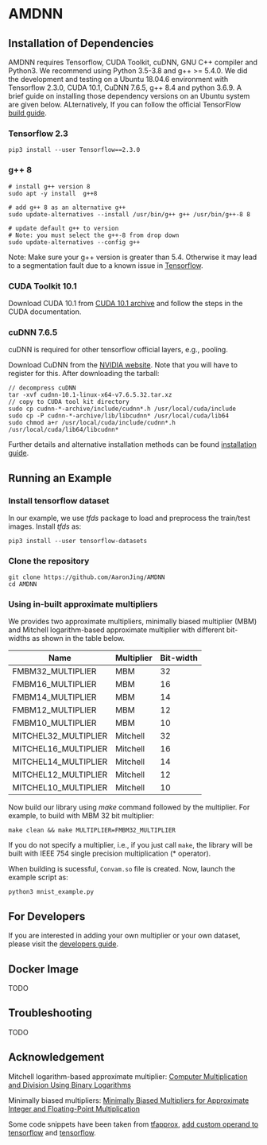 # AMDNN

<what this is>

## Installation of Dependencies   

AMDNN requires Tensorflow, CUDA Toolkit, cuDNN, GNU C++ compiler and Python3. We recommend using Python 3.5-3.8 and g++ >= 5.4.0.
We did the development and testing on a Ubuntu 18.04.6 environment with Tensorflow 2.3.0, CUDA 10.1, CuDNN 7.6.5, g++ 8.4 and python 3.6.9. A brief guide on installing those dependency versions on an Ubuntu system are given below. ALternatively, If you can follow the official  TensorFlow [build guide](https://www.tensorflow.org/install/source).


### Tensorflow 2.3
    
```
pip3 install --user Tensorflow==2.3.0
```
   
### g++ 8

```
# install g++ version 8
sudo apt -y install  g++8 

# add g++ 8 as an alternative g++
sudo update-alternatives --install /usr/bin/g++ g++ /usr/bin/g++-8 8

# update default g++ to version    
# Note: you must select the g++-8 from drop down
sudo update-alternatives --config g++

```    

Note: Make sure your g++ version is greater than 5.4. Otherwise it may lead to a segmentation fault due to a known issue in [Tensorflow]().
    
    
### CUDA Toolkit 10.1

Download CUDA 10.1 from [CUDA 10.1 archive](https://developer.nvidia.com/cuda-10.1-download-archive-base) and follow the steps in the CUDA documentation.
    
### cuDNN 7.6.5

cuDNN is required for other tensorflow official layers, e.g., pooling.

Download CuDNN from the [NVIDIA website](https://developer.nvidia.com/cudnn). Note that you will have to register for this. After downloading the tarball:

```
// decompress cuDNN
tar -xvf cudnn-10.1-linux-x64-v7.6.5.32.tar.xz
// copy to CUDA tool kit directory
sudo cp cudnn-*-archive/include/cudnn*.h /usr/local/cuda/include 
sudo cp -P cudnn-*-archive/lib/libcudnn* /usr/local/cuda/lib64 
sudo chmod a+r /usr/local/cuda/include/cudnn*.h /usr/local/cuda/lib64/libcudnn*
```

Further details and alternative installation methods can be found [installation guide](https://docs.nvidia.com/deeplearning/cudnn/install-guide/index.html).


## Running an Example

### Install tensorflow dataset

In our example, we use *tfds* package to load and preprocess the train/test images. Install *tfds* as:

``
pip3 install --user tensorflow-datasets
``

### Clone the repository

```
git clone https://github.com/AaronJing/AMDNN
cd AMDNN
```
    
### Using in-built approximate multipliers
    
    
We provides two approximate multipliers, minimally biased multiplier (MBM) and Mitchell logarithm-based approximate multiplier with different bit-widths as shown in the table below.
    
| Name 						 | Multiplier | Bit-width  |
|----------------------------|------------|------------|
| FMBM32_MULTIPLIER          | MBM        | 32		   |	
| FMBM16_MULTIPLIER          | MBM        | 16         |
| FMBM14_MULTIPLIER          | MBM        | 14         |
| FMBM12_MULTIPLIER          | MBM        | 12         |
| FMBM10_MULTIPLIER          | MBM        | 10         |
| MITCHEL32_MULTIPLIER       | Mitchell   | 32         |
| MITCHEL16_MULTIPLIER       | Mitchell   | 16         |
| MITCHEL14_MULTIPLIER       | Mitchell   | 14         |
| MITCHEL12_MULTIPLIER       | Mitchell   | 12         |
| MITCHEL10_MULTIPLIER       | Mitchell   | 10         |
    
Now build our library using *make* command followed by the multiplier. For example, to build with  MBM 32 bit multiplier:

```
make clean && make MULTIPLIER=FMBM32_MULTIPLIER
```
    
If you do not specify a multiplier, i.e., if you just call `make`, the library will be built with IEEE 754 single precision multiplication (* operator).     
    
When building is sucessful, `Convam.so` file is created. Now, launch the example script as:
    
```
python3 mnist_example.py    
```    

## For Developers    

If you are interested in adding your own multiplier or your own dataset, please visit the [developers guide](developer.md).
    

## Docker Image

TODO

## Troubleshooting

TODO

## Acknowledgement
Mitchell logarithm-based approximate multiplier: [Computer Multiplication and Division Using Binary Logarithms](https://ieeexplore.ieee.org/document/5219391)

Minimally biased multipliers: [Minimally Biased Multipliers for Approximate Integer and Floating-Point Multiplication](https://ieeexplore.ieee.org/document/5219391)

Some code snippets have been taken from [tfapprox](https://github.com/ehw-fit/tf-approximate), [add custom operand to tensorflow](https://github.com/tensorflow/custom-op) and [tensorflow](https://github.com/tensorflow/tensorflow).
